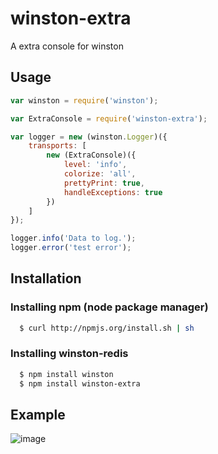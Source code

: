 # winston-extra

A extra console for winston


## Usage
``` js
var winston = require('winston');

var ExtraConsole = require('winston-extra');

var logger = new (winston.Logger)({
    transports: [
        new (ExtraConsole)({
            level: 'info',
            colorize: 'all',
            prettyPrint: true,
            handleExceptions: true
        })
    ]
});

logger.info('Data to log.');
logger.error('test error');
```


## Installation

### Installing npm (node package manager)

``` bash
  $ curl http://npmjs.org/install.sh | sh
```

### Installing winston-redis

``` bash
  $ npm install winston
  $ npm install winston-extra
```

## Example


 ![image](https://github.com/kissss/winston-extra/example.jpg)
